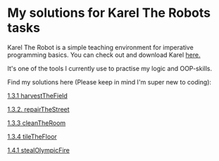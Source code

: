 # My solutions for Karel The Robots tasks

Karel The Robot is a simple teaching environment for imperative programming basics. You can check out and download Karel [here.](https://github.com/fredoverflow/karel)

It's one of the tools I currently use to practise my logic and OOP-skills. 

Find my solutions here (Please keep in mind I'm super new to coding):

[1.3.1 harvestTheField](https://github.com/Gila-Johanna-Hofmann/karel_solution_suggestions/commit/654237e927414aa16a21f0a35e946c6db83bdac9)

[1.3.2. repairTheStreet](https://github.com/Gila-Johanna-Hofmann/karel_solutions/blob/main/solution_1.3.2_repairTheStreet)

[1.3.3 cleanTheRoom](https://github.com/Gila-Johanna-Hofmann/karel_solutions/blob/main/solution_1.3.3_cleanTheRoom)

[1.3.4 tileTheFloor](https://github.com/Gila-Johanna-Hofmann/karel_solutions/blob/main/solution_1.3.4_tileTheFloor)

[1.4.1 stealOlympicFire](https://github.com/Gila-Johanna-Hofmann/karel_solutions/blob/main/solution_1.4.1_stealOlympicFire)
